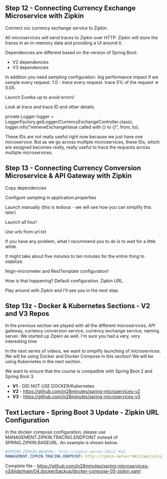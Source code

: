 ## Step 12 - Connecting Currency Exchange Microservice with Zipkin

Connect our currency exchange service to Zipkin.

All microservices will send traces to Zipkin over HTTP. Zipkin will store the traces in an in-memory data and providing a UI around it.

Dependencies are different based on the version of Spring Boot:
- V2 dependencies
- V3 dependencies

In addition you need sampling configuration. big performance impact if we sample every request. 1.0 - trace every request. trace 5% of the request => 0.05.

Launch Eureka up to avoid errors!

Look at trace and trace ID and other details.

private Logger logger = LoggerFactory.getLogger(CurrencyExchangeController.class);
logger.info("retrieveExchangeValue called with {} to {}", from, to);

These IDs are not really useful right now because we just have one microservice. But as we go across multiple microservices, these IDs, which are assigned becomes really, really useful to trace the requests across multiple microservices.

## Step 13 - Connecting Currency Conversion Microservice & API Gateway with Zipkin

Copy dependencies

Configure sampling in application.properties

Launch manually (this is tedious - we will see how you can simplify this later)

Launch all four!

Use urls from url.txt

If you have any problem, what I recommend you to do is to wait for a little while.

It might take about five minutes to ten minutes for the entire thing to stabilize.

feign-micrometer and RestTemplate configuration!

How is that happening? Default configuration.  Zipkin URL.

Play around with Zipkin and I'll see you in the next step.

##  Step 13z - Docker & Kubernetes Sections - V2 and V3 Repos

In the previous section we played with all the different microservices, API gateway, currency conversion service, currency exchange service, naming server. We started up Zipkin as well. I'm sure you had a very, very interesting time

In the next series of videos, we want to simplify launching of microservices. We will be using Docker and Docker Compose in this section! We will be using Kubernetes in the next section.

We want to ensure that the course is compatible with Spring Boot 2 and Spring Boot 3. 
- **V1** - DID NOT USE DOCKER/Kubernetes
- **V2** - https://github.com/in28minutes/spring-microservices-v2
- **V3** - https://github.com/in28minutes/spring-microservices-v3

## Text Lecture - Spring Boot 3 Update - Zipkin URL Configuration

In the docker compose configuration, please use MANAGEMENT.ZIPKIN.TRACING.ENDPOINT instead of SPRING.ZIPKIN.BASEURL. An example is shown below.

```yaml
#SPRING.ZIPKIN.BASEURL: http://zipkin-server:9411/ #v2
MANAGEMENT.ZIPKIN.TRACING.ENDPOINT: http://zipkin-server:9411/api/v2/spans #v3
```

Complete file - https://github.com/in28minutes/spring-microservices-v3/blob/main/04.docker/backup/docker-compose-05-zipkin.yaml

